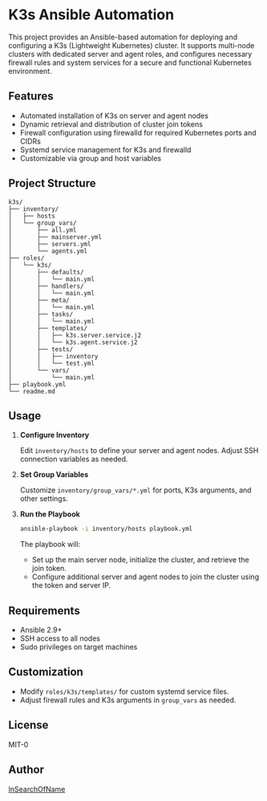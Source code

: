 # K3s Ansible Automation

This project provides an Ansible-based automation for deploying and configuring a K3s (Lightweight Kubernetes) cluster. It supports multi-node clusters with dedicated server and agent roles, and configures necessary firewall rules and system services for a secure and functional Kubernetes environment.

## Features

- Automated installation of K3s on server and agent nodes
- Dynamic retrieval and distribution of cluster join tokens
- Firewall configuration using firewalld for required Kubernetes ports and CIDRs
- Systemd service management for K3s and firewalld
- Customizable via group and host variables

## Project Structure

```
k3s/
├── inventory/
│   ├── hosts
│   └── group_vars/
│       ├── all.yml
│       ├── mainserver.yml
│       ├── servers.yml
│       └── agents.yml
├── roles/
│   └── k3s/
│       ├── defaults/
│       │   └── main.yml
│       ├── handlers/
│       │   └── main.yml
│       ├── meta/
│       │   └── main.yml
│       ├── tasks/
│       │   └── main.yml
│       ├── templates/
│       │   ├── k3s.server.service.j2
│       │   └── k3s.agent.service.j2
│       ├── tests/
│       │   ├── inventory
│       │   └── test.yml
│       └── vars/
│           └── main.yml
├── playbook.yml
└── readme.md
```

## Usage

1. **Configure Inventory**

   Edit `inventory/hosts` to define your server and agent nodes. Adjust SSH connection variables as needed.

2. **Set Group Variables**

   Customize `inventory/group_vars/*.yml` for ports, K3s arguments, and other settings.

3. **Run the Playbook**

   ```sh
   ansible-playbook -i inventory/hosts playbook.yml
   ```

   The playbook will:
   - Set up the main server node, initialize the cluster, and retrieve the join token.
   - Configure additional server and agent nodes to join the cluster using the token and server IP.

## Requirements

- Ansible 2.9+
- SSH access to all nodes
- Sudo privileges on target machines

## Customization

- Modify `roles/k3s/templates/` for custom systemd service files.
- Adjust firewall rules and K3s arguments in `group_vars` as needed.

## License

MIT-0

## Author

[InSearchOfName](https://github.com/InSearchOfName)
